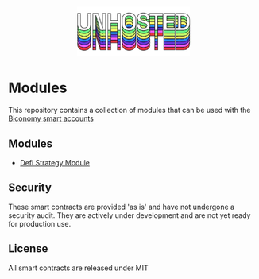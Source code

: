 # <p align="center"><img src="logo.png" alt="Unhosted" height="100px"></p>
Modules
===================

This repository contains a collection of modules that can be used with the [Biconomy smart accounts](https://github.com/bcnmy/scw-contracts)

Modules
-------

- [Defi Strategy Module](./defi-strategies)


Security
----------------------
These smart contracts are provided 'as is' and have not undergone a security audit. They are actively under development and are not yet ready for production use.

License
-------
All smart contracts are released under MIT

